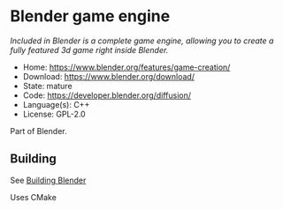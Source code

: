# Blender game engine

_Included in Blender is a complete game engine, allowing you to create a fully featured 3d game right inside Blender._

- Home: https://www.blender.org/features/game-creation/
- Download: https://www.blender.org/download/
- State: mature
- Code: https://developer.blender.org/diffusion/
- Language(s): C++
- License: GPL-2.0

Part of Blender.

## Building

See [Building Blender](https://wiki.blender.org/index.php/Dev:Doc/Building_Blender)

Uses CMake